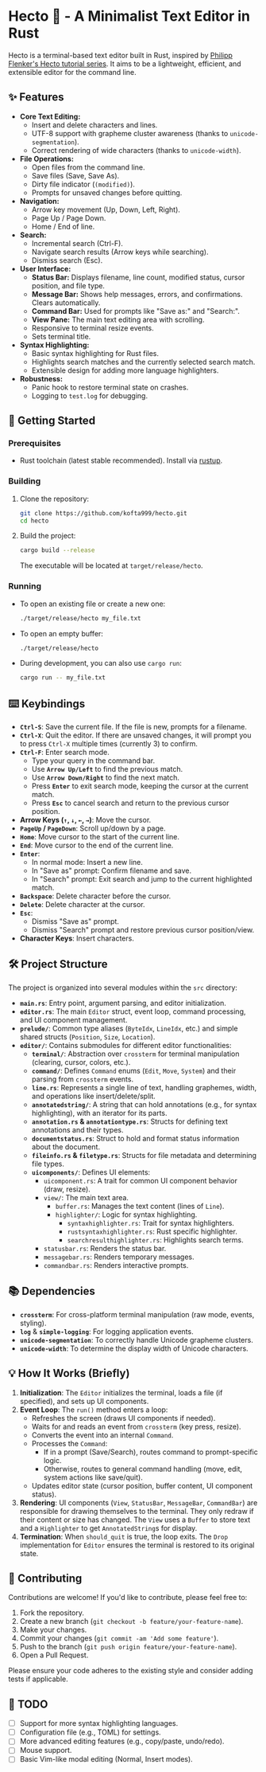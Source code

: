 # Hecto 🦀 - A Minimalist Text Editor in Rust

Hecto is a terminal-based text editor built in Rust, inspired by [Philipp Flenker's Hecto tutorial series](https://philippflenker.com/hecto/). It aims to be a lightweight, efficient, and extensible editor for the command line.

## ✨ Features

- **Core Text Editing:**
  - Insert and delete characters and lines.
  - UTF-8 support with grapheme cluster awareness (thanks to `unicode-segmentation`).
  - Correct rendering of wide characters (thanks to `unicode-width`).
- **File Operations:**
  - Open files from the command line.
  - Save files (Save, Save As).
  - Dirty file indicator (`(modified)`).
  - Prompts for unsaved changes before quitting.
- **Navigation:**
  - Arrow key movement (Up, Down, Left, Right).
  - Page Up / Page Down.
  - Home / End of line.
- **Search:**
  - Incremental search (Ctrl-F).
  - Navigate search results (Arrow keys while searching).
  - Dismiss search (Esc).
- **User Interface:**
  - **Status Bar:** Displays filename, line count, modified status, cursor position, and file type.
  - **Message Bar:** Shows help messages, errors, and confirmations. Clears automatically.
  - **Command Bar:** Used for prompts like "Save as:" and "Search:".
  - **View Pane:** The main text editing area with scrolling.
  - Responsive to terminal resize events.
  - Sets terminal title.
- **Syntax Highlighting:**
  - Basic syntax highlighting for Rust files.
  - Highlights search matches and the currently selected search match.
  - Extensible design for adding more language highlighters.
- **Robustness:**
  - Panic hook to restore terminal state on crashes.
  - Logging to `test.log` for debugging.

## 🚀 Getting Started

### Prerequisites

- Rust toolchain (latest stable recommended). Install via [rustup](https://rustup.rs/).

### Building

1.  Clone the repository:
    ```bash
    git clone https://github.com/kofta999/hecto.git
    cd hecto
    ```
2.  Build the project:
    ```bash
    cargo build --release
    ```
    The executable will be located at `target/release/hecto`.

### Running

- To open an existing file or create a new one:
  ```bash
  ./target/release/hecto my_file.txt
  ```
- To open an empty buffer:
  ```bash
  ./target/release/hecto
  ```
- During development, you can also use `cargo run`:
  ```bash
  cargo run -- my_file.txt
  ```

## ⌨️ Keybindings

- **`Ctrl-S`**: Save the current file. If the file is new, prompts for a filename.
- **`Ctrl-X`**: Quit the editor. If there are unsaved changes, it will prompt you to press `Ctrl-X` multiple times (currently 3) to confirm.
- **`Ctrl-F`**: Enter search mode.
  - Type your query in the command bar.
  - Use **`Arrow Up/Left`** to find the previous match.
  - Use **`Arrow Down/Right`** to find the next match.
  - Press **`Enter`** to exit search mode, keeping the cursor at the current match.
  - Press **`Esc`** to cancel search and return to the previous cursor position.
- **Arrow Keys (`↑`, `↓`, `←`, `→`)**: Move the cursor.
- **`PageUp` / `PageDown`**: Scroll up/down by a page.
- **`Home`**: Move cursor to the start of the current line.
- **`End`**: Move cursor to the end of the current line.
- **`Enter`**:
  - In normal mode: Insert a new line.
  - In "Save as" prompt: Confirm filename and save.
  - In "Search" prompt: Exit search and jump to the current highlighted match.
- **`Backspace`**: Delete character before the cursor.
- **`Delete`**: Delete character at the cursor.
- **`Esc`**:
  - Dismiss "Save as" prompt.
  - Dismiss "Search" prompt and restore previous cursor position/view.
- **Character Keys**: Insert characters.

## 🛠️ Project Structure

The project is organized into several modules within the `src` directory:

- **`main.rs`**: Entry point, argument parsing, and editor initialization.
- **`editor.rs`**: The main `Editor` struct, event loop, command processing, and UI component management.
- **`prelude/`**: Common type aliases (`ByteIdx`, `LineIdx`, etc.) and simple shared structs (`Position`, `Size`, `Location`).
- **`editor/`**: Contains submodules for different editor functionalities:
  - **`terminal/`**: Abstraction over `crossterm` for terminal manipulation (clearing, cursor, colors, etc.).
  - **`command/`**: Defines `Command` enums (`Edit`, `Move`, `System`) and their parsing from `crossterm` events.
  - **`line.rs`**: Represents a single line of text, handling graphemes, width, and operations like insert/delete/split.
  - **`annotatedstring/`**: A string that can hold annotations (e.g., for syntax highlighting), with an iterator for its parts.
  - **`annotation.rs` & `annotationtype.rs`**: Structs for defining text annotations and their types.
  - **`documentstatus.rs`**: Struct to hold and format status information about the document.
  - **`fileinfo.rs` & `filetype.rs`**: Structs for file metadata and determining file types.
  - **`uicomponents/`**: Defines UI elements:
    - `uicomponent.rs`: A trait for common UI component behavior (draw, resize).
    - `view/`: The main text area.
      - `buffer.rs`: Manages the text content (lines of `Line`).
      - `highlighter/`: Logic for syntax highlighting.
        - `syntaxhighlighter.rs`: Trait for syntax highlighters.
        - `rustsyntaxhighlighter.rs`: Rust specific highlighter.
        - `searchresulthighlighter.rs`: Highlights search terms.
    - `statusbar.rs`: Renders the status bar.
    - `messagebar.rs`: Renders temporary messages.
    - `commandbar.rs`: Renders interactive prompts.

## 📚 Dependencies

- **`crossterm`**: For cross-platform terminal manipulation (raw mode, events, styling).
- **`log`** & **`simple-logging`**: For logging application events.
- **`unicode-segmentation`**: To correctly handle Unicode grapheme clusters.
- **`unicode-width`**: To determine the display width of Unicode characters.

## 💡 How It Works (Briefly)

1.  **Initialization**: The `Editor` initializes the terminal, loads a file (if specified), and sets up UI components.
2.  **Event Loop**: The `run()` method enters a loop:
    - Refreshes the screen (draws UI components if needed).
    - Waits for and reads an event from `crossterm` (key press, resize).
    - Converts the event into an internal `Command`.
    - Processes the `Command`:
      - If in a prompt (Save/Search), routes command to prompt-specific logic.
      - Otherwise, routes to general command handling (move, edit, system actions like save/quit).
    - Updates editor state (cursor position, buffer content, UI component status).
3.  **Rendering**: UI components (`View`, `StatusBar`, `MessageBar`, `CommandBar`) are responsible for drawing themselves to the terminal. They only redraw if their content or size has changed. The `View` uses a `Buffer` to store text and a `Highlighter` to get `AnnotatedString`s for display.
4.  **Termination**: When `should_quit` is true, the loop exits. The `Drop` implementation for `Editor` ensures the terminal is restored to its original state.

## 🤝 Contributing

Contributions are welcome! If you'd like to contribute, please feel free to:

1.  Fork the repository.
2.  Create a new branch (`git checkout -b feature/your-feature-name`).
3.  Make your changes.
4.  Commit your changes (`git commit -am 'Add some feature'`).
5.  Push to the branch (`git push origin feature/your-feature-name`).
6.  Open a Pull Request.

Please ensure your code adheres to the existing style and consider adding tests if applicable.

## 📝 TODO

- [ ] Support for more syntax highlighting languages.
- [ ] Configuration file (e.g., TOML) for settings.
- [ ] More advanced editing features (e.g., copy/paste, undo/redo).
- [ ] Mouse support.
- [ ] Basic Vim-like modal editing (Normal, Insert modes).
